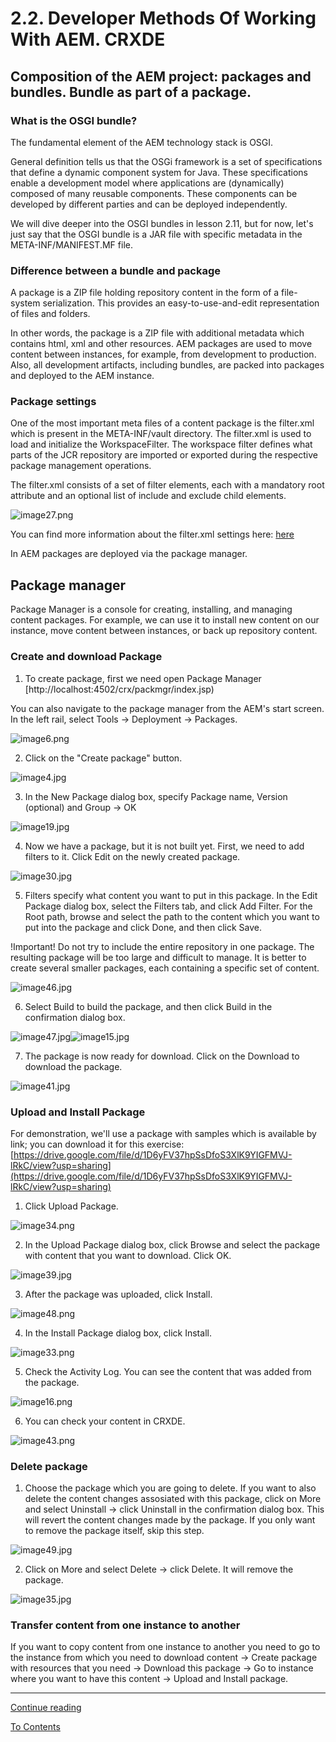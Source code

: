 # 2.2. Developer Methods Of Working With AEM. CRXDE

## Composition of the AEM project: packages and bundles. Bundle as part of a package.

### What is the OSGI bundle?

The fundamental element of the AEM technology stack is OSGI.

General definition tells us that the OSGi framework is a set of specifications that define a dynamic component system for Java. These specifications enable a development model where applications are (dynamically) composed of many reusable components. These components can be developed by different parties and can be deployed independently.

We will dive deeper into the OSGI bundles in lesson 2.11, but for now, let's just say that the OSGI bundle is a JAR file with specific metadata in the META-INF/MANIFEST.MF file.

### Difference between a bundle and package

A package is a ZIP file holding repository content in the form of a file-system serialization. This provides an easy-to-use-and-edit representation of files and folders.

In other words, the package is a ZIP file with additional metadata which contains html, xml and other resources. AEM packages are used to move content between instances, for example, from development to production. Also, all development artifacts, including bundles, are packed into packages and deployed to the AEM instance.

### Package settings

One of the most important meta files of a content package is the filter.xml which is present in the META-INF/vault directory. The filter.xml is used to load and initialize the WorkspaceFilter. The workspace filter defines what parts of the JCR repository are imported or exported during the respective package management operations.

The filter.xml consists of a set of filter elements, each with a mandatory root attribute and an optional list of include and exclude child elements.

![image27.png](img%2Fimage27.png)

You can find more information about the filter.xml settings here: [here](https://helpx.adobe.com/experience-manager/6-5/sites/developing/using/package-manager.html)

In AEM packages are deployed via the package manager.

## Package manager

Package Manager is a console for creating, installing, and managing content packages. 
For example, we can use it to install new content on our instance, move content between instances, or back up repository content.

### Create and download Package

1. To create package, first we need open Package Manager [http://localhost:4502/crx/packmgr/index.jsp)

You can also navigate to the package manager from the AEM's start screen. In the left rail, select Tools → Deployment → Packages.

![image6.png](img%2Fimage6.png)

2. Click on the "Create package" button.

![image4.jpg](img%2Fimage4.jpg)

3. In the New Package dialog box, specify Package name, Version (optional) and Group → OK

![image19.jpg](img%2Fimage19.jpg)

4. Now we have a package, but it is not built yet. First, we need to add filters to it. Click Edit on the newly created package.

![image30.jpg](img%2Fimage30.jpg)

5. Filters specify what content you want to put in this package. In the Edit Package dialog box, select the Filters tab, and click Add Filter. For the Root path, browse and select the path to the content which you want to put into the package and click Done, and then click Save. 

!Important! Do not try to include the entire repository in one package. The resulting package will be too large and difficult to manage. It is better to create several smaller packages, each containing a specific set of content.

![image46.jpg](img%2Fimage46.jpg)

6. Select Build to build the package, and then click Build in the confirmation dialog box.

![image47.jpg](img%2Fimage47.jpg)![image15.jpg](img%2Fimage15.jpg)

7. The package is now ready for download. Click on the Download to download the package.

![image41.jpg](img%2Fimage41.jpg)

### Upload and Install Package

For demonstration, we'll use a package with samples which is available by link; you can download it for this exercise: [https://drive.google.com/file/d/1D6yFV37hpSsDfoS3XlK9YIGFMVJ-lRkC/view?usp=sharing](https://drive.google.com/file/d/1D6yFV37hpSsDfoS3XlK9YIGFMVJ-lRkC/view?usp=sharing)

1. Click Upload Package.

![image34.png](img%2Fimage34.png)

2. In the Upload Package dialog box, click Browse and select the package with content that you want to download. Click OK.

![image39.jpg](img%2Fimage39.jpg)

3. After the package was uploaded, click Install.

![image48.png](img%2Fimage48.png)

4. In the Install Package dialog box, click Install.

![image33.png](img%2Fimage33.png)

5. Check the Activity Log. You can see the content that was added from the package.

![image16.png](img%2Fimage16.png)

6. You can check your content in CRXDE.

![image43.png](img%2Fimage43.png)

### Delete package

1. Choose the package which you are going to delete. If you want to also delete the content changes assosiated with this package, click on More and select Uninstall → click Uninstall in the confirmation dialog box. This will revert the content changes made by the package. If you only want to remove the package itself, skip this step.

![image49.jpg](img%2Fimage49.jpg)

2. Click on More and select Delete → click Delete. It will remove the package.

![image35.jpg](img%2Fimage35.jpg)

### Transfer content from one instance to another

If you want to copy content from one instance to another you need to go to the instance from which you need to download content → Create package with resources that you need → Download this package → Go to instance where you want to have this content → Upload and Install package.

---

[Continue reading](part2.md)

[To Contents](../../README.md)

